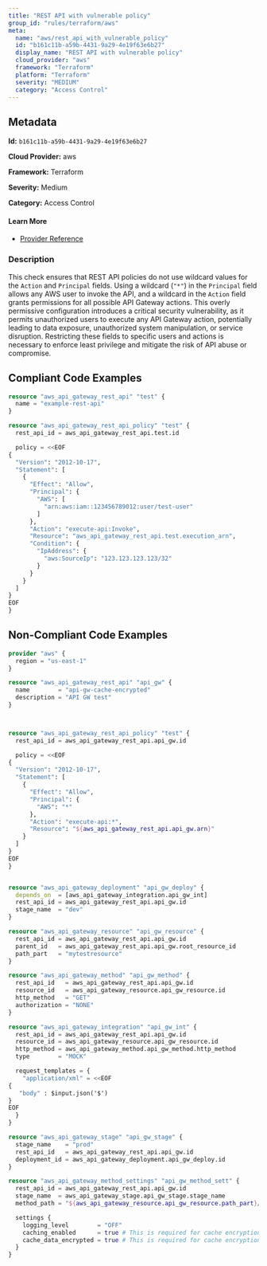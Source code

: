 ```yaml
---
title: "REST API with vulnerable policy"
group_id: "rules/terraform/aws"
meta:
  name: "aws/rest_api_with_vulnerable_policy"
  id: "b161c11b-a59b-4431-9a29-4e19f63e6b27"
  display_name: "REST API with vulnerable policy"
  cloud_provider: "aws"
  framework: "Terraform"
  platform: "Terraform"
  severity: "MEDIUM"
  category: "Access Control"
---
```

## Metadata

**Id:** `b161c11b-a59b-4431-9a29-4e19f63e6b27`

**Cloud Provider:** aws

**Framework:** Terraform

**Severity:** Medium

**Category:** Access Control

#### Learn More

 - [Provider Reference](https://registry.terraform.io/providers/hashicorp/aws/latest/docs/resources/api_gateway_rest_api_policy#policy)

### Description

 This check ensures that REST API policies do not use wildcard values for the `Action` and `Principal` fields. Using a wildcard (`"*"`) in the `Principal` field allows any AWS user to invoke the API, and a wildcard in the `Action` field grants permissions for all possible API Gateway actions. This overly permissive configuration introduces a critical security vulnerability, as it permits unauthorized users to execute any API Gateway action, potentially leading to data exposure, unauthorized system manipulation, or service disruption. Restricting these fields to specific users and actions is necessary to enforce least privilege and mitigate the risk of API abuse or compromise.


## Compliant Code Examples
```terraform
resource "aws_api_gateway_rest_api" "test" {
  name = "example-rest-api"
}

resource "aws_api_gateway_rest_api_policy" "test" {
  rest_api_id = aws_api_gateway_rest_api.test.id

  policy = <<EOF
{
  "Version": "2012-10-17",
  "Statement": [
    {
      "Effect": "Allow",
      "Principal": {
        "AWS": [
          "arn:aws:iam::123456789012:user/test-user"
        ]
      },
      "Action": "execute-api:Invoke",
      "Resource": "aws_api_gateway_rest_api.test.execution_arn",
      "Condition": {
        "IpAddress": {
          "aws:SourceIp": "123.123.123.123/32"
        }
      }
    }
  ]
}
EOF
}

```
## Non-Compliant Code Examples
```terraform
provider "aws" {
  region = "us-east-1"
}

resource "aws_api_gateway_rest_api" "api_gw" {
  name        = "api-gw-cache-encrypted"
  description = "API GW test"
}



resource "aws_api_gateway_rest_api_policy" "test" {
  rest_api_id = aws_api_gateway_rest_api.api_gw.id

  policy = <<EOF
{
  "Version": "2012-10-17",
  "Statement": [
    {
      "Effect": "Allow",
      "Principal": {
        "AWS": "*"
      },
      "Action": "execute-api:*",
      "Resource": "${aws_api_gateway_rest_api.api_gw.arn}"
    }
  ]
}
EOF
}


resource "aws_api_gateway_deployment" "api_gw_deploy" {
  depends_on  = [aws_api_gateway_integration.api_gw_int]
  rest_api_id = aws_api_gateway_rest_api.api_gw.id
  stage_name  = "dev"
}

resource "aws_api_gateway_resource" "api_gw_resource" {
  rest_api_id = aws_api_gateway_rest_api.api_gw.id
  parent_id   = aws_api_gateway_rest_api.api_gw.root_resource_id
  path_part   = "mytestresource"
}

resource "aws_api_gateway_method" "api_gw_method" {
  rest_api_id   = aws_api_gateway_rest_api.api_gw.id
  resource_id   = aws_api_gateway_resource.api_gw_resource.id
  http_method   = "GET"
  authorization = "NONE"
}

resource "aws_api_gateway_integration" "api_gw_int" {
  rest_api_id = aws_api_gateway_rest_api.api_gw.id
  resource_id = aws_api_gateway_resource.api_gw_resource.id
  http_method = aws_api_gateway_method.api_gw_method.http_method
  type        = "MOCK"

  request_templates = {
    "application/xml" = <<EOF
{
   "body" : $input.json('$')
}
EOF
  }
}

resource "aws_api_gateway_stage" "api_gw_stage" {
  stage_name    = "prod"
  rest_api_id   = aws_api_gateway_rest_api.api_gw.id
  deployment_id = aws_api_gateway_deployment.api_gw_deploy.id
}

resource "aws_api_gateway_method_settings" "api_gw_method_sett" {
  rest_api_id = aws_api_gateway_rest_api.api_gw.id
  stage_name  = aws_api_gateway_stage.api_gw_stage.stage_name
  method_path = "${aws_api_gateway_resource.api_gw_resource.path_part}/${aws_api_gateway_method.api_gw_method.http_method}"

  settings {
    logging_level        = "OFF"
    caching_enabled      = true # This is required for cache encryption
    cache_data_encrypted = true # This is required for cache encryption
  }
}

```